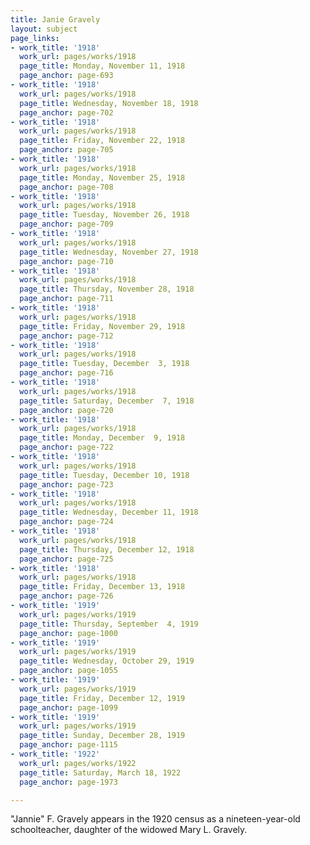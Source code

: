 ```yaml
---
title: Janie Gravely
layout: subject
page_links:
- work_title: '1918'
  work_url: pages/works/1918
  page_title: Monday, November 11, 1918
  page_anchor: page-693
- work_title: '1918'
  work_url: pages/works/1918
  page_title: Wednesday, November 18, 1918
  page_anchor: page-702
- work_title: '1918'
  work_url: pages/works/1918
  page_title: Friday, November 22, 1918
  page_anchor: page-705
- work_title: '1918'
  work_url: pages/works/1918
  page_title: Monday, November 25, 1918
  page_anchor: page-708
- work_title: '1918'
  work_url: pages/works/1918
  page_title: Tuesday, November 26, 1918
  page_anchor: page-709
- work_title: '1918'
  work_url: pages/works/1918
  page_title: Wednesday, November 27, 1918
  page_anchor: page-710
- work_title: '1918'
  work_url: pages/works/1918
  page_title: Thursday, November 28, 1918
  page_anchor: page-711
- work_title: '1918'
  work_url: pages/works/1918
  page_title: Friday, November 29, 1918
  page_anchor: page-712
- work_title: '1918'
  work_url: pages/works/1918
  page_title: Tuesday, December  3, 1918
  page_anchor: page-716
- work_title: '1918'
  work_url: pages/works/1918
  page_title: Saturday, December  7, 1918
  page_anchor: page-720
- work_title: '1918'
  work_url: pages/works/1918
  page_title: Monday, December  9, 1918
  page_anchor: page-722
- work_title: '1918'
  work_url: pages/works/1918
  page_title: Tuesday, December 10, 1918
  page_anchor: page-723
- work_title: '1918'
  work_url: pages/works/1918
  page_title: Wednesday, December 11, 1918
  page_anchor: page-724
- work_title: '1918'
  work_url: pages/works/1918
  page_title: Thursday, December 12, 1918
  page_anchor: page-725
- work_title: '1918'
  work_url: pages/works/1918
  page_title: Friday, December 13, 1918
  page_anchor: page-726
- work_title: '1919'
  work_url: pages/works/1919
  page_title: Thursday, September  4, 1919
  page_anchor: page-1000
- work_title: '1919'
  work_url: pages/works/1919
  page_title: Wednesday, October 29, 1919
  page_anchor: page-1055
- work_title: '1919'
  work_url: pages/works/1919
  page_title: Friday, December 12, 1919
  page_anchor: page-1099
- work_title: '1919'
  work_url: pages/works/1919
  page_title: Sunday, December 28, 1919
  page_anchor: page-1115
- work_title: '1922'
  work_url: pages/works/1922
  page_title: Saturday, March 18, 1922
  page_anchor: page-1973

---
```

<p>"Jannie" F. Gravely appears in the 1920 census as a nineteen-year-old schoolteacher, daughter of the widowed Mary L. Gravely.</p>